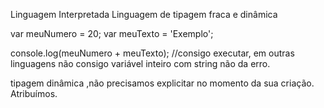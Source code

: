 Linguagem Interpretada
Linguagem de tipagem fraca e dinâmica

var meuNumero = 20;
var meuTexto = 'Exemplo';

console.log(meuNumero + meuTexto);    //consigo executar, em outras linguagens não consigo variável inteiro com string não da erro.

tipagem dinâmica ,não precisamos explicitar no momento da sua criação. Atribuímos.
